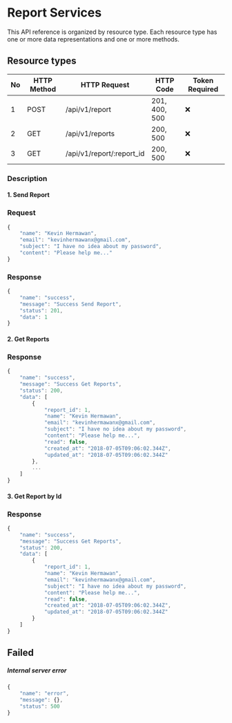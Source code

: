 # Report Services

This API reference is organized by resource type. Each resource type has one or more data representations and one or more methods.

## Resource types

| No | HTTP Method | HTTP Request              | HTTP Code     | Token Required     |
|----|-------------|---------------------------|---------------|--------------------|
| 1  | POST        | /api/v1/report            | 201, 400, 500 | :x:                |
| 2  | GET         | /api/v1/reports           | 200, 500      | :x:                |
| 3  | GET         | /api/v1/report/:report_id | 200, 500      | :x:                |

### Description
#### 1. Send Report

### Request
```javascript
{
    "name": "Kevin Hermawan",
    "email": "kevinhermawanx@gmail.com",
    "subject": "I have no idea about my password",
    "content": "Please help me..."
}
```

### Response
```javascript
{
    "name": "success",
    "message": "Success Send Report",
    "status": 201,
    "data": 1
}
```

#### 2. Get Reports
### Response
```javascript
{
    "name": "success",
    "message": "Success Get Reports",
    "status": 200,
    "data": [
        {
            "report_id": 1,
            "name": "Kevin Hermawan",
            "email": "kevinhermawanx@gmail.com",
            "subject": "I have no idea about my password",
            "content": "Please help me...",
            "read": false,
            "created_at": "2018-07-05T09:06:02.344Z",
            "updated_at": "2018-07-05T09:06:02.344Z"
        },
        ...
    ]
}
```

#### 3. Get Report by Id
### Response
```javascript
{
    "name": "success",
    "message": "Success Get Reports",
    "status": 200,
    "data": [
        {
            "report_id": 1,
            "name": "Kevin Hermawan",
            "email": "kevinhermawanx@gmail.com",
            "subject": "I have no idea about my password",
            "content": "Please help me...",
            "read": false,
            "created_at": "2018-07-05T09:06:02.344Z",
            "updated_at": "2018-07-05T09:06:02.344Z"
        }
    ]
}
```

## Failed
##### Internal server error
```javascript
{
    "name": "error",
    "message": {},
    "status": 500
}
```
